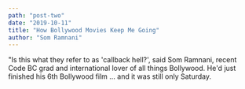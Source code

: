 ```yaml
---
path: "post-two"
date: "2019-10-11"
title: "How Bollywood Movies Keep Me Going"
author: "Som Ramnani"
---
```


"Is this what they refer to as 'callback hell?', said Som Ramnani, recent Code BC grad and international lover of all things Bollywood. He'd just finished his 6th Bollywood film ... and it was still only Saturday.